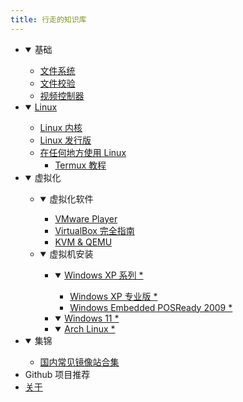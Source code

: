 ```yaml
---
title: 行走的知识库
---
```

<ul>
  <li>
    <details open>
      <summary> 基础 </summary>
      <ul>
        <li> <a href="../文件系统" title="TODO"> 文件系统 </a> </li>
        <li> <a href="../文件校验" title="文件校验"> 文件校验 </a> </li>
        <li> <a href="../视频控制器" title="TODO"> 视频控制器 </a> </li>
      </ul>
    </details>
  </li>
  <li>
    <details open>
      <summary>
        <a href="../Linux" title="TODO"> Linux </a>
      </summary>
      <ul>
        <li> <a href="../Linux-内核" title="TODO"> Linux 内核 </a> </li>
        <li> <a href="../Linux-发行版" title="TODO"> Linux 发行版 </a> </li>
        <li>
          <a href="../在任何地方使用-Linux" title="TODO"> 在任何地方使用 Linux </a>
          <ul> <li> <a href="../Termux-教程" title="TODO"> Termux 教程 </a> </li> </ul>
        </li>
      </ul>
    </details>
  </li>
  <li>
    <details open>
      <summary> 虚拟化 </summary>
      <ul>
        <li>
          <details open>
            <summary> 虚拟化软件 </summary>
            <ul>
              <li> <a href="../VMware-Player" title="TODO"> VMware Player </a> </li>
              <li> <a href="../VirtualBox-完全指南" title="VirtualBox 完全指南"> VirtualBox 完全指南 </a> </li>
              <li> <a href="../KVM-QEMU" title="TODO"> KVM & QEMU </a> </li>
            </ul>
          </details>
        </li>
        <li>
          <details open>
            <summary> 虚拟机安装 </summary>
            <ul>
              <li>
                <details open>
                  <summary> <a href="../Windows-XP-系列" title="Windows XP 系列"> Windows XP 系列 * </a> </summary>
                  <ul>
                    <li> <a href="../Windows-XP-系列#Windows-XP-专业版" title="Windows XP 专业版"> Windows XP 专业版 * </a> </li>
                    <li> <a href="../Windows-XP-系列#Windows-Embedded-POSReady-2009" title="Windows Embedded POSReady 2009"> Windows Embedded POSReady 2009 * </a> </li>
                  </ul>
                </details>
              </li>
              <li>
                <details open>
                  <summary> <a href="../Windows-11" title="Windows 11"> Windows 11 * </a> </summary>
                </details>
              </li>
              <li>
                <details open>
                  <summary> <a href="../VirtualBox-中安装-ArchLinux" title="VirtualBox 中安装 ArchLinux"> Arch Linux * </a> </summary>
                </details>
              </li>
            </ul>
          </details>
        </li>
      </ul>
    </details>
  </li>
  <li>
    <details open>
      <summary> 集锦 </summary>
      <ul> <li> <a href="../国内常见镜像站合集" title="国内常见镜像站合集"> 国内常见镜像站合集 </a> </li> </ul>
    </details>
  </li>
  <li> Github 项目推荐 </li>
  <li> <a href="../about" title="关于"> 关于 </a> </li>
</ul>
